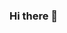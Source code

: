 ### Hi there 👋

<!--
**empathme/empathme** is a ✨ _special_ ✨ repository because its `README.md` (this file) appears on your GitHub profile.

- 🔭 I’m currently working on ...web design 
- 🌱 I’m currently learning ... general coding 
- 👯 I’m looking to collaborate on ...new AI command 
- 🤔 I’m looking for help with ...just about everything 
- 💬 Ask me about ...my email
- 📫 How to reach me: ... stephaniekayes83@gmail.com
- 😄 Pronouns: ...me myself and I 
- ⚡ Fun fact: ... learning consumes me
-->
